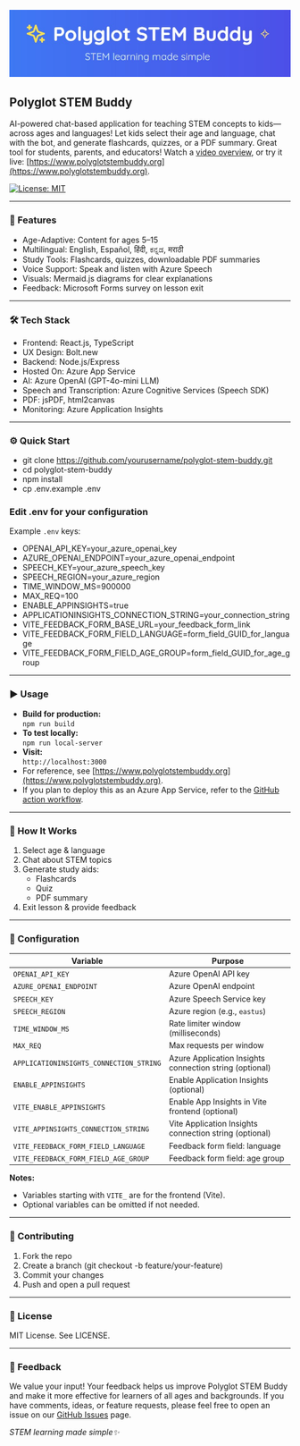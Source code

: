 <p align="center">
  <img src="https://github.com/siridesai/PolyglotStemBuddy/blob/main/public/images/banner.jpg">
</p>

## Polyglot STEM Buddy
AI-powered chat-based application for teaching STEM concepts to kids—across ages and languages!
Let kids select their age and language, chat with the bot, and generate flashcards, quizzes, or a PDF summary.
Great tool for students, parents, and educators! Watch a [video overview](https://youtu.be/lGsGlxR8EWI), or try it live: [https://www.polyglotstembuddy.org](https://www.polyglotstembuddy.org).


[![License: MIT](https://img.shields.io/badge/License-MIT-yellow.svg)](./LICENSE)

---

### 🚀 Features

- Age-Adaptive: Content for ages 5–15
- Multilingual: English, Español, हिंदी, ಕನ್ನಡ, मराठी
- Study Tools: Flashcards, quizzes, downloadable PDF summaries
- Voice Support: Speak and listen with Azure Speech
- Visuals: Mermaid.js diagrams for clear explanations
- Feedback: Microsoft Forms survey on lesson exit

---

### 🛠️ Tech Stack

- Frontend: React.js, TypeScript
- UX Design: Bolt.new
- Backend: Node.js/Express
- Hosted On: Azure App Service
- AI: Azure OpenAI (GPT-4o-mini LLM)
- Speech and Transcription: Azure Cognitive Services (Speech SDK)
- PDF: jsPDF, html2canvas
- Monitoring: Azure Application Insights

---

### ⚙️ Quick Start

- git clone https://github.com/yourusername/polyglot-stem-buddy.git
- cd polyglot-stem-buddy
- npm install
- cp .env.example .env
  
### Edit .env for your configuration

Example `.env` keys:
- OPENAI_API_KEY=your_azure_openai_key
- AZURE_OPENAI_ENDPOINT=your_azure_openai_endpoint
- SPEECH_KEY=your_azure_speech_key
- SPEECH_REGION=your_azure_region
- TIME_WINDOW_MS=900000
- MAX_REQ=100
- ENABLE_APPINSIGHTS=true
- APPLICATIONINSIGHTS_CONNECTION_STRING=your_connection_string
- VITE_FEEDBACK_FORM_BASE_URL=your_feedback_form_link
- VITE_FEEDBACK_FORM_FIELD_LANGUAGE=form_field_GUID_for_language
- VITE_FEEDBACK_FORM_FIELD_AGE_GROUP=form_field_GUID_for_age_group

---

### ▶️ Usage

- **Build for production:**  
  `npm run build`
- **To test locally:**  
  `npm run local-server`
- **Visit:**  
  `http://localhost:3000`
- For reference, see [https://www.polyglotstembuddy.org](https://www.polyglotstembuddy.org).
- If you plan to deploy this as an Azure App Service, refer to the [GitHub action workflow](https://github.com/siridesai/PolyglotStemBuddy/blob/main/.github/workflows/main_polyglot-stem-buddy.yml).

---

### 📝 How It Works

1. Select age & language
2. Chat about STEM topics
3. Generate study aids:
   - Flashcards
   - Quiz
   - PDF summary
4. Exit lesson & provide feedback

---

### 🔧 Configuration

| Variable                               | Purpose                                               |
|-----------------------------------------|-------------------------------------------------------|
| `OPENAI_API_KEY`                        | Azure OpenAI API key                                  |
| `AZURE_OPENAI_ENDPOINT`                 | Azure OpenAI endpoint                                 |
| `SPEECH_KEY`                            | Azure Speech Service key                              |
| `SPEECH_REGION`                         | Azure region (e.g., `eastus`)                         |
| `TIME_WINDOW_MS`                        | Rate limiter window (milliseconds)                    |
| `MAX_REQ`                               | Max requests per window                               |
| `APPLICATIONINSIGHTS_CONNECTION_STRING` | Azure Application Insights connection string (optional)|
| `ENABLE_APPINSIGHTS`                    | Enable Application Insights (optional)                |
| `VITE_ENABLE_APPINSIGHTS`               | Enable App Insights in Vite frontend (optional)       |
| `VITE_APPINSIGHTS_CONNECTION_STRING`    | Vite Application Insights connection string (optional) |
| `VITE_FEEDBACK_FORM_FIELD_LANGUAGE`     | Feedback form field: language                         |
| `VITE_FEEDBACK_FORM_FIELD_AGE_GROUP`    | Feedback form field: age group                        |

**Notes:**
- Variables starting with `VITE_` are for the frontend (Vite).
- Optional variables can be omitted if not needed.
  
---

### 🤝 Contributing

1. Fork the repo
2. Create a branch (git checkout -b feature/your-feature)
3. Commit your changes
4. Push and open a pull request

---

### 📄 License

MIT License. See LICENSE.

---

### 💬 Feedback

We value your input! Your feedback helps us improve Polyglot STEM Buddy and make it more effective for learners of all ages and backgrounds. If you have comments, ideas, or feature requests, please feel free to open an issue on our [GitHub Issues](https://github.com/siridesai/PolyglotStemBuddy/issues) page.

_STEM learning made simple✨_
